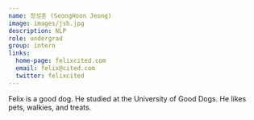 ```yaml
---
name: 정성훈 (SeongHoon Jeong)
image: images/jsh.jpg
description: NLP
role: undergrad
group: intern
links:
  home-page: felixcited.com
  email: felix@cited.com
  twitter: felixcited
---
```


Felix is a good dog.
He studied at the University of Good Dogs.
He likes pets, walkies, and treats.
